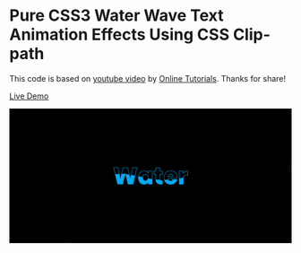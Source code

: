 # Pure CSS3 Water Wave Text Animation Effects Using CSS Clip-path

This code is based on [youtube video](https://www.youtube.com/watch?v=Tf6qm5JMUXQ) by [Online Tutorials](https://www.youtube.com/channel/UCbwXnUipZsLfUckBPsC7Jog). Thanks for share!

[Live Demo](https://yangshun.win/Learn-To-Use/Front-End/CSS-Effect/2019/12/09-Water-Wave-Text-Animation-Effects/index.html)

![](effect.png)